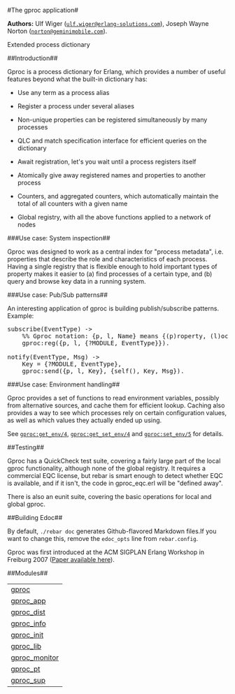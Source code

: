 

#The gproc application#


__Authors:__ Ulf Wiger ([`ulf.wiger@erlang-solutions.com`](mailto:ulf.wiger@erlang-solutions.com)), Joseph Wayne Norton ([`norton@geminimobile.com`](mailto:norton@geminimobile.com)).

Extended process dictionary



##Introduction##




Gproc is a process dictionary for Erlang, which provides a number of useful features beyond what the built-in dictionary has:


* Use any term as a process alias

* Register a process under several aliases

* Non-unique properties can be registered simultaneously by many processes

* QLC and match specification interface for efficient queries on the 
  dictionary

* Await registration, let's you wait until a process registers itself

* Atomically give away registered names and properties to another process

* Counters, and aggregated counters, which automatically maintain the 
  total of all counters with a given name

* Global registry, with all the above functions applied to a network of nodes





###Use case: System inspection##




Gproc was designed to work as a central index for "process metadata", i.e.
properties that describe the role and characteristics of each process. Having
a single registry that is flexible enough to hold important types of property
makes it easier to (a) find processes of a certain type, and (b) query and 
browse key data in a running system.



###Use case: Pub/Sub patterns##




An interesting application of gproc is building publish/subscribe patterns.
Example:

<pre>
subscribe(EventType) ->
    %% Gproc notation: {p, l, Name} means {(p)roperty, (l)ocal, Name}
    gproc:reg({p, l, {?MODULE, EventType}}).

notify(EventType, Msg) ->
    Key = {?MODULE, EventType},
    gproc:send({p, l, Key}, {self(), Key, Msg}).
</pre>



###Use case: Environment handling##




Gproc provides a set of functions to read environment variables, possibly from
alternative sources, and cache them for efficient lookup. Caching also provides
a way to see which processes rely on certain configuration values, as well as 
which values they actually ended up using. 



See [`gproc:get_env/4`](http://github.com/esl/gproc/blob/master/doc/gproc.md#get_env-4), [`gproc:get_set_env/4`](http://github.com/esl/gproc/blob/master/doc/gproc.md#get_set_env-4) and 
[`gproc:set_env/5`](http://github.com/esl/gproc/blob/master/doc/gproc.md#set_env-5) for details.



##Testing##




Gproc has a QuickCheck test suite, covering a fairly large part of the local 
gproc functionality, although none of the global registry. It requires a 
commercial EQC license, but rebar is smart enough to detect whether EQC is 
available, and if it isn't, the code in gproc_eqc.erl will be "defined away".



There is also an eunit suite, covering the basic operations for local and 
global gproc.



##Building Edoc##



By default, `./rebar doc` generates Github-flavored Markdown files.If you want to change this, remove the `edoc_opts` line from `rebar.config`.

Gproc was first introduced at the ACM SIGPLAN Erlang Workshop in
Freiburg 2007 ([Paper available here](http://github.com/esl/gproc/blob/master/doc/erlang07-wiger.pdf)).


##Modules##


<table width="100%" border="0" summary="list of modules">
<tr><td><a href="http://github.com/esl/gproc/blob/master/doc/gproc.md" class="module">gproc</a></td></tr>
<tr><td><a href="http://github.com/esl/gproc/blob/master/doc/gproc_app.md" class="module">gproc_app</a></td></tr>
<tr><td><a href="http://github.com/esl/gproc/blob/master/doc/gproc_dist.md" class="module">gproc_dist</a></td></tr>
<tr><td><a href="http://github.com/esl/gproc/blob/master/doc/gproc_info.md" class="module">gproc_info</a></td></tr>
<tr><td><a href="http://github.com/esl/gproc/blob/master/doc/gproc_init.md" class="module">gproc_init</a></td></tr>
<tr><td><a href="http://github.com/esl/gproc/blob/master/doc/gproc_lib.md" class="module">gproc_lib</a></td></tr>
<tr><td><a href="http://github.com/esl/gproc/blob/master/doc/gproc_monitor.md" class="module">gproc_monitor</a></td></tr>
<tr><td><a href="http://github.com/esl/gproc/blob/master/doc/gproc_pt.md" class="module">gproc_pt</a></td></tr>
<tr><td><a href="http://github.com/esl/gproc/blob/master/doc/gproc_sup.md" class="module">gproc_sup</a></td></tr></table>

